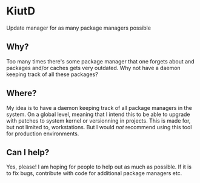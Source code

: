 # KiutD
Update manager for as many package managers possible

## Why?

Too many times there's some package manager that one forgets about and packages and/or caches gets very outdated.
Why not have a daemon keeping track of all these packages?

## Where?

My idea is to have a daemon keeping track of all package managers in the system. On a global level, meaning that I intend this to be able to upgrade with patches to system kernel or versionning in projects.
This is made for, but not limited to, workstations. But I would _not_ recommend using this tool for production environments.

## Can I help?

Yes, please! I am hoping for people to help out as much as possible. If it is to fix bugs, contribute with code for additional package managers etc.
